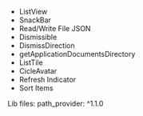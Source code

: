 - ListView
- SnackBar
 - Read/Write File JSON
 - Dismissible
 - DismissDirection
 - getApplicationDocumentsDirectory
 - ListTile
 - CicleAvatar
 - Refresh Indicator
 - Sort Items
 
 Lib files:
 path_provider: ^1.1.0
